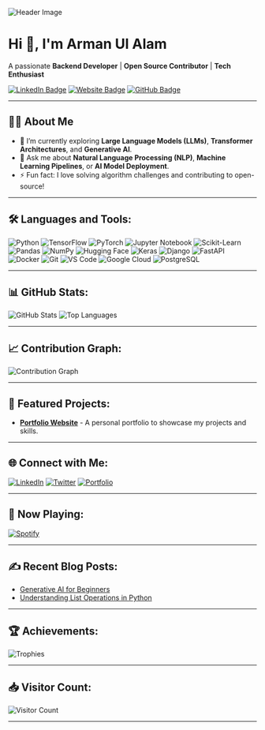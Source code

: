 ![Header Image](https://your-banner-url-here.com](https://raw.githubusercontent.com/keshavsingh4522/keshavsingh4522/master/assets/cover.jpg))

# Hi 👋, I'm Arman Ul Alam
A passionate **Backend Developer** | **Open Source Contributor** | **Tech Enthusiast**

[![LinkedIn Badge](https://img.shields.io/badge/-LinkedIn-blue?style=flat&logo=Linkedin&logoColor=white)](https://linkedin.com/in/armanulalam)
[![Website Badge](https://img.shields.io/badge/Portfolio-website-green)](https://armanulalam.dev)
[![GitHub Badge](https://img.shields.io/badge/-GitHub-black?style=flat&logo=github&logoColor=white)](https://github.com/armaaan)

---

## 👨‍💻 About Me
- 🌱 I’m currently exploring **Large Language Models (LLMs)**, **Transformer Architectures**, and **Generative AI**.  
- 💬 Ask me about **Natural Language Processing (NLP)**, **Machine Learning Pipelines**, or **AI Model Deployment**.  
- ⚡ Fun fact: I love solving algorithm challenges and contributing to open-source!
<!-- - 📫 How to reach me: [email@example.com](mailto:email@example.com) -->

---

## 🛠️ Languages and Tools:
![Python](https://img.shields.io/badge/-Python-3776AB?style=flat&logo=python&logoColor=white)
![TensorFlow](https://img.shields.io/badge/-TensorFlow-FF6F00?style=flat&logo=tensorflow&logoColor=white)
![PyTorch](https://img.shields.io/badge/-PyTorch-EE4C2C?style=flat&logo=pytorch&logoColor=white)
![Jupyter Notebook](https://img.shields.io/badge/-Jupyter%20Notebook-F37626?style=flat&logo=jupyter&logoColor=white)
![Scikit-Learn](https://img.shields.io/badge/-Scikit%20Learn-F7931E?style=flat&logo=scikit-learn&logoColor=white)
![Pandas](https://img.shields.io/badge/-Pandas-150458?style=flat&logo=pandas&logoColor=white)
![NumPy](https://img.shields.io/badge/-NumPy-013243?style=flat&logo=numpy&logoColor=white)
![Hugging Face](https://img.shields.io/badge/-Hugging%20Face-FFCD00?style=flat&logo=huggingface&logoColor=black)
![Keras](https://img.shields.io/badge/-Keras-D00000?style=flat&logo=keras&logoColor=white)
![Django](https://img.shields.io/badge/-Django-092E20?style=flat&logo=django&logoColor=white)
![FastAPI](https://img.shields.io/badge/-FastAPI-009688?style=flat&logo=fastapi&logoColor=white)
![Docker](https://img.shields.io/badge/-Docker-2496ED?style=flat&logo=docker&logoColor=white)
![Git](https://img.shields.io/badge/-Git-F05032?style=flat&logo=git&logoColor=white)
![VS Code](https://img.shields.io/badge/-VS%20Code-007ACC?style=flat&logo=visual-studio-code&logoColor=white)
![Google Cloud](https://img.shields.io/badge/-Google%20Cloud-4285F4?style=flat&logo=google-cloud&logoColor=white)
![PostgreSQL](https://img.shields.io/badge/-PostgreSQL-336791?style=flat&logo=postgresql&logoColor=white)

---

## 📊 GitHub Stats:
![GitHub Stats](https://github-readme-stats.vercel.app/api?username=armaaan&show_icons=true&theme=radical)
![Top Languages](https://github-readme-stats.vercel.app/api/top-langs/?username=armaaan&layout=compact&theme=radical)

---

## 📈 Contribution Graph:
![Contribution Graph](https://github-readme-activity-graph.vercel.app/graph?username=armaaan&theme=react-dark)

---

## 🚀 Featured Projects:
- [**Portfolio Website**](https://armanulalam.dev) - A personal portfolio to showcase my projects and skills.
<!-- - [**Open Source Contribution**](https://github.com/some-repo) - Contributed to XYZ features and bug fixes.
- [**E-Commerce App**](https://github.com/yourusername/ecommerce-app) - A MERN stack e-commerce platform. -->

---

## 🌐 Connect with Me:
[![LinkedIn](https://img.shields.io/badge/-LinkedIn-blue?style=flat&logo=Linkedin&logoColor=white)](https://linkedin.com/in/armanulalam)
[![Twitter](https://img.shields.io/badge/-Twitter-1DA1F2?style=flat&logo=twitter&logoColor=white)](https://x.com/Arman40189737)
[![Portfolio](https://img.shields.io/badge/-Portfolio-green?style=flat)](https://armanulalam.dev)
<!-- [![Email](https://img.shields.io/badge/Email-D14836?style=flat&logo=gmail&logoColor=white)](mailto:your-email@example.com) -->

---

## 🎵 Now Playing:
[![Spotify](https://novatorem.vercel.app/api/spotify)](https://open.spotify.com/user/yourusername)

---

## ✍️ Recent Blog Posts:
- [Generative AI for Beginners](https://medium.com/@armaan.swe/generative-ai-for-beginners-unlocking-the-power-of-creativity-in-machines-f5e7f7512150)
- [Understanding List Operations in Python](https://medium.com/@armaan.swe/understanding-list-operations-in-python-the-difference-between-and-26bc2004c0)
<!-- - [5 Tips to Ace Coding Interviews](https://yourblog.com/coding-interviews)

> Note: Use a GitHub Action like [RSS-to-Readme](https://github.com/gautamkrishnar/blog-post-workflow) to update this list automatically. -->

---

## 🏆 Achievements:
![Trophies](https://github-profile-trophy.vercel.app/?username=armaaan&theme=gruvbox)

---

## 📥 Visitor Count:
![Visitor Count](https://komarev.com/ghpvc/?username=armaaan&color=blue)

---
<!--
## ⚙️ Automate Updates:
Use [GitHub Actions](https://github.com/features/actions) to automate sections like "Now Playing" on Spotify, blog posts, or contribution graphs.

---
-->
